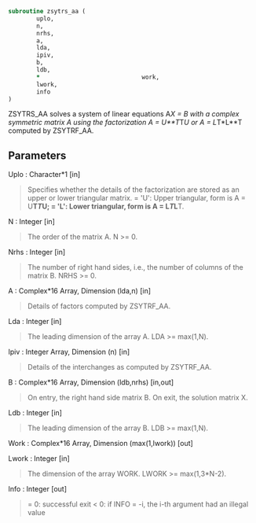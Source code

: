 ```fortran
subroutine zsytrs_aa (
		uplo,
		n,
		nrhs,
		a,
		lda,
		ipiv,
		b,
		ldb,
		*                             work,
		lwork,
		info
)
```

 ZSYTRS_AA solves a system of linear equations A*X = B with a complex
 symmetric matrix A using the factorization A = U**T*T*U or
 A = L*T*L**T computed by ZSYTRF_AA.

## Parameters
Uplo : Character*1 [in]
> Specifies whether the details of the factorization are stored
> as an upper or lower triangular matrix.
> = 'U':  Upper triangular, form is A = U**T*T*U;
> = 'L':  Lower triangular, form is A = L*T*L**T.

N : Integer [in]
> The order of the matrix A.  N >= 0.

Nrhs : Integer [in]
> The number of right hand sides, i.e., the number of columns
> of the matrix B.  NRHS >= 0.

A : Complex*16 Array, Dimension (lda,n) [in]
> Details of factors computed by ZSYTRF_AA.

Lda : Integer [in]
> The leading dimension of the array A.  LDA >= max(1,N).

Ipiv : Integer Array, Dimension (n) [in]
> Details of the interchanges as computed by ZSYTRF_AA.

B : Complex*16 Array, Dimension (ldb,nrhs) [in,out]
> On entry, the right hand side matrix B.
> On exit, the solution matrix X.

Ldb : Integer [in]
> The leading dimension of the array B.  LDB >= max(1,N).

Work : Complex*16 Array, Dimension (max(1,lwork)) [out]

Lwork : Integer [in]
> The dimension of the array WORK. LWORK >= max(1,3*N-2).

Info : Integer [out]
> = 0:  successful exit
> < 0:  if INFO = -i, the i-th argument had an illegal value


